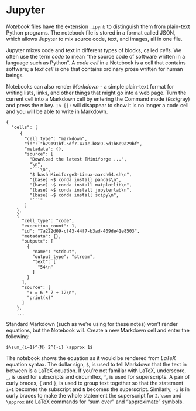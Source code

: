 # Jupyter

*Notebook* files have the extension `.ipynb` to distinguish them from plain-text Python programs. The notebook file is stored in a format called JSON, which allows Jupyter to mix source code, text, and images, all in one file.

Jupyter mixes code and text in different types of blocks, called *cell*s. We often use the term *code* to mean “the source code of software written in a language such as Python”. A *code cell* in a Notebook is a cell that contains software; a *text cell* is one that contains ordinary prose written for human beings.

Notebooks can also render *Markdown* - a simple plain-text format for writing lists, links, and other things that might go into a web page. Turn the current cell into a Markdown cell by entering the Command mode (`Esc`/gray) and press the `M` key. `In []:` will disappear to show it is no longer a code cell and you will be able to write in Markdown.

```
{
  "cells": [
　　  {
       "cell_type": "markdown",
       "id": "b29191bf-5df7-471c-b8c9-5d1b6e9a29bf",
       "metadata": {},
       "source": [
         "Download the latest [Miniforge ...",
         "\n",
         "```\n",
         "$ bash Miniforge3-Linux-aarch64.sh\n",
         "(base) ~$ conda install pandas\n",
         "(base) ~$ conda install matplotlib\n",
         "(base) ~$ conda install jupyterlab\n",
         "(base) ~$ conda install scipy\n",
         "```"
       ]
    },
    {
      "cell_type": "code",
      "execution_count": 1,
      "id": "7a222d09-cf43-44f7-b3ad-409de41e8503",
      "metadata": {},
      "outputs": [
        {
          "name": "stdout",
          "output_type": "stream",
          "text": [
            "54\n"
          ]
        }
      ],
      "source": [
        "x = 6 * 7 + 12\n",
        "print(x)"
      ]
    },
    ...
```

Standard Markdown (such as we’re using for these notes) won’t render equations, but the Notebook will. Create a new Markdown cell and enter the following:

```
$\sum_{i=1}^{N} 2^{-i} \approx 1$
```

The notebook shows the equation as it would be rendered from *LaTeX* equation syntax. The dollar sign, `$`, is used to tell Markdown that the text in between is a LaTeX equation. If you’re not familiar with LaTeX, underscore, `_`, is used for subscripts and circumflex, `^`, is used for superscripts. A pair of curly braces, `{` and `}`, is used to group text together so that the statement `i=1` becomes the subscript and `N` becomes the superscript. Similarly, `-i` is in curly braces to make the whole statement the superscript for `2`. `\sum` and `\approx` are LaTeX commands for “sum over” and “approximate” symbols.
